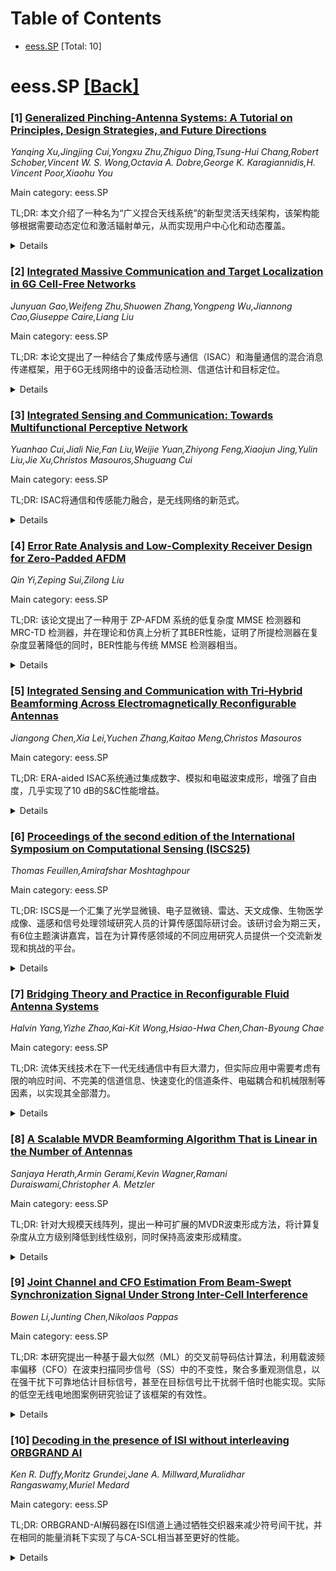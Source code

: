 <div id=toc></div>

# Table of Contents

- [eess.SP](#eess.SP) [Total: 10]


<div id='eess.SP'></div>

# eess.SP [[Back]](#toc)

### [1] [Generalized Pinching-Antenna Systems: A Tutorial on Principles, Design Strategies, and Future Directions](https://arxiv.org/abs/2510.14166)
*Yanqing Xu,Jingjing Cui,Yongxu Zhu,Zhiguo Ding,Tsung-Hui Chang,Robert Schober,Vincent W. S. Wong,Octavia A. Dobre,George K. Karagiannidis,H. Vincent Poor,Xiaohu You*

Main category: eess.SP

TL;DR: 本文介绍了一种名为“广义捏合天线系统”的新型灵活天线架构，该架构能够根据需要动态定位和激活辐射单元，从而实现用户中心化和动态覆盖。


<details>
  <summary>Details</summary>
Motivation: 提出一种灵活且可空间重构的天线架构，以满足下一代无线网络的需求，克服传统固定天线系统的局限性。

Method: 提出广义捏合天线系统的概念，该系统可以通过改变物理实现方式（如介质波导、泄漏同轴电缆、表面波引导结构等）和激励方式（机械、电子或混合）来实现，但核心原理是根据需要形成、重新定位或禁用辐射点。本文将描述其物理机制、无线信道模型，并回顾系统架构和设计策略。

Result: 研究了具有不同物理实现的广义捏合天线系统的基本物理机制和无线信道模型，并讨论了多种系统架构和设计策略，探讨了与新兴无线技术的集成。

Conclusion: 本文讨论了广义捏合天线系统的潜力，并指出了关键的开放性研究挑战和未来发展方向，为该技术在下一代无线网络中的实际部署铺平了道路。

Abstract: Pinching-antenna systems have emerged as a novel and transformative
flexible-antenna architecture for next-generation wireless networks. They offer
unprecedented flexibility and spatial reconfigurability by enabling dynamic
positioning and activation of radiating elements along a signal-guiding medium
(e.g., dielectric waveguides), which is not possible with conventional fixed
antenna systems. In this paper, we introduce the concept of generalized
pinching antenna systems, which retain the core principle of creating localized
radiation points on demand, but can be physically realized in a variety of
settings. These include implementations based on dielectric waveguides, leaky
coaxial cables, surface-wave guiding structures, and other types of media,
employing different feeding methods and activation mechanisms (e.g.,
mechanical, electronic, or hybrid). Despite differences in their physical
realizations, they all share the same inherent ability to form, reposition, or
deactivate radiation sites as needed, enabling user-centric and dynamic
coverage. We first describe the underlying physical mechanisms of
representative generalized pinching-antenna realizations and their associated
wireless channel models, highlighting their unique propagation and
reconfigurability characteristics compared with conventional antennas. Then, we
review several representative pinching-antenna system architectures, ranging
from single- to multiple-waveguide configurations, and discuss advanced design
strategies tailored to these flexible deployments. Furthermore, we examine
their integration with emerging wireless technologies to enable synergistic,
user-centric solutions. Finally, we identify key open research challenges and
outline future directions, charting a pathway toward the practical deployment
of generalized pinching antennas in next-generation wireless networks.

</details>


### [2] [Integrated Massive Communication and Target Localization in 6G Cell-Free Networks](https://arxiv.org/abs/2510.14281)
*Junyuan Gao,Weifeng Zhu,Shuowen Zhang,Yongpeng Wu,Jiannong Cao,Giuseppe Caire,Liang Liu*

Main category: eess.SP

TL;DR: 本论文提出了一种结合了集成传感与通信（ISAC）和海量通信的混合消息传递框架，用于6G无线网络中的设备活动检测、信道估计和目标定位。


<details>
  <summary>Details</summary>
Motivation: 将ISAC和海量通信结合在6G网络中，并解决目标定位带来的计算挑战。

Method: 提出了一种混合消息传递框架，并结合多种近似方法来降低计算复杂度。

Result: 提出的方法能够同时实现高精度的设备活动检测、信道估计和目标定位。

Conclusion: 验证了将定位功能嵌入海量通信系统以支持未来6G网络的可行性。

Abstract: This paper presents an initial investigation into the combination of
integrated sensing and communication (ISAC) and massive communication, both of
which are largely regarded as key scenarios in sixth-generation (6G) wireless
networks. Specifically, we consider a cell-free network comprising a large
number of users, multiple targets, and distributed base stations (BSs). In each
time slot, a random subset of users becomes active, transmitting pilot signals
that can be scattered by the targets before reaching the BSs. Unlike
conventional massive random access schemes, where the primary objectives are
device activity detection and channel estimation, our framework also enables
target localization by leveraging the multipath propagation effects introduced
by the targets. However, due to the intricate dependency between user channels
and target locations, characterizing the posterior distribution required for
minimum mean-square error (MMSE) estimation presents significant computational
challenges. To handle this problem, we propose a hybrid message passing-based
framework that incorporates multiple approximations to mitigate computational
complexity. Numerical results demonstrate that the proposed approach achieves
high-accuracy device activity detection, channel estimation, and target
localization simultaneously, validating the feasibility of embedding
localization functionality into massive communication systems for future 6G
networks.

</details>


### [3] [Integrated Sensing and Communication: Towards Multifunctional Perceptive Network](https://arxiv.org/abs/2510.14358)
*Yuanhao Cui,Jiali Nie,Fan Liu,Weijie Yuan,Zhiyong Feng,Xiaojun Jing,Yulin Liu,Jie Xu,Christos Masouros,Shuguang Cui*

Main category: eess.SP

TL;DR: ISAC将通信和传感能力融合，是无线网络的新范式。


<details>
  <summary>Details</summary>
Motivation: 通信服务的增长放缓，行业需要新的增长点，ISAC提供了这一解决方案。

Method: 本文对ISAC进行了综述，概述了关键挑战、机遇和应用场景。

Result: ISAC扩展了无线网络的功能，使其从单一的数据传输平台转变为支持多样化应用的多功能平台。

Conclusion: ISAC是无线网络未来发展的重要方向，具有广阔的应用前景。

Abstract: The capacity-maximization design philosophy has driven the growth of wireless
networks for decades. However, with the slowdown in recent data traffic demand,
the mobile industry can no longer rely solely on communication services to
sustain development. In response, Integrated Sensing and Communications (ISAC)
has emerged as a transformative solution, embedding sensing capabilities into
communication networks to enable multifunctional wireless systems. This
paradigm shift expands the role of networks from sole data transmission to
versatile platforms supporting diverse applications. In this review, we provide
a bird's-eye view of ISAC for new researchers, highlighting key challenges,
opportunities, and application scenarios to guide future exploration in this
field.

</details>


### [4] [Error Rate Analysis and Low-Complexity Receiver Design for Zero-Padded AFDM](https://arxiv.org/abs/2510.14507)
*Qin Yi,Zeping Sui,Zilong Liu*

Main category: eess.SP

TL;DR: 该论文提出了一种用于 ZP-AFDM 系统的低复杂度 MMSE 检测器和 MRC-TD 检测器，并在理论和仿真上分析了其BER性能，证明了所提检测器在复杂度显著降低的同时，BER性能与传统 MMSE 检测器相当。


<details>
  <summary>Details</summary>
Motivation: 为了研究零填充仿射频分复用（ZP-AFDM）系统的误码率性能和低复杂度接收机设计。

Method: 利用时域（TD）信道矩阵的ZP辅助下三角结构，提出了一种新型低复杂度最小均方误差（MMSE）检测器和一种基于最大比合并的TD（MRC-TD）检测器。此外，还分析了MMSE和最大似然检测器的理论比特误码率（BER）性能。

Result: 仿真结果表明，所提出的检测器在享受显著降低的复杂度的情况下，可以获得与基于矩阵求逆的传统MMSE检测器相同的BER性能。

Conclusion: 所提出的低复杂度检测器（MMSE和MRC-TD）在 ZP-AFDM 系统中能够以显著降低的复杂度实现与传统 MMSE 检测器相当的 BER 性能。

Abstract: This paper studies the error rate performance and low-complexity receiver
design for zero-padded affine frequency division multiplexing (ZP-AFDM)
systems. By exploiting the unique ZP-aided lower triangular structure of the
time domain (TD) channel matrix, we propose {a novel low-complexity} minimum
mean square error (MMSE) detector and {a} maximum ratio combining-based TD
(MRC-TD) detector. Furthermore, the theoretical bit error rate (BER)
{performance} of both MMSE and maximum likelihood detectors {is} analyzed.
Simulation results demonstrate {that} the proposed detectors can achieve
identical BER performance to that of {the conventional MMSE detector based on
matrix inversion} while {enjoying significantly reduced complexity.}

</details>


### [5] [Integrated Sensing and Communication with Tri-Hybrid Beamforming Across Electromagnetically Reconfigurable Antennas](https://arxiv.org/abs/2510.14530)
*Jiangong Chen,Xia Lei,Yuchen Zhang,Kaitao Meng,Christos Masouros*

Main category: eess.SP

TL;DR: ERA-aided ISAC系统通过集成数字、模拟和电磁波束成形，增强了自由度，几乎实现了10 dB的S&C性能增益。


<details>
  <summary>Details</summary>
Motivation: 传统的混合波束成形系统在ISAC系统中，由于自由度的限制，其性能受到影响。本研究旨在克服这一限制，提升通信速率和感知信噪比。

Method: 提出了一种基于电磁可重构天线（ERA）的ISAC系统，并设计了一个结合数字、模拟和电磁波束成形的优化框架，以最大化通信速率和感知信杂比（SCNR）。采用分数规划（FP）和流形优化（MO）方法来解决优化问题。

Result: 与传统的混合波束成形系统相比，所提出的ERA-ISAC系统在感知和通信性能上实现了近10 dB的增益。

Conclusion: ERA-ISAC系统通过动态调整天线的辐射模式，能够显著增强系统的自由度，从而在通信速率和感知性能上都取得优于传统方法的表现。

Abstract: Beamforming with a sufficient number of antennas is one of the most
significant technologies for both Multi-user (MU) Multiple-input
Multiple-output (MIMO) communication and MIMO radar sensing in Integrated
Sensing and Communication (ISAC) systems. However, its performance suffers from
limited Degrees of Freedom (DoFs) in conventional hybrid beamforming systems.
To overcome this, we propose an Electromagnetically Reconfigurable Antenna
(ERA)-aided ISAC system, where transmit ERAs dynamically adjust their radiation
patterns to enhance system DoFs and improve overall performance. Specifically,
we design a tri-hybrid beamforming optimization framework combining digital,
analog, and Electromagnetic (EM) beamforming to jointly maximize communication
rate and sensing Signal-to-Clutter-plus-Noise Ratio (SCNR). Furthermore, an
integrated Fractional Programming (FP) and Manifold Optimization (MO) approach
is developed to transform the problem into tractable subproblems with
closed-form updates. Simulation results verify that the proposed ERA-ISAC
system achieves almost 10 dB Sensing and Communication (S&C) performance gain
compared to its conventional hybrid beamforming counterparts with
Omnidirectional Antenna (OA).

</details>


### [6] [Proceedings of the second edition of the International Symposium on Computational Sensing (ISCS25)](https://arxiv.org/abs/2510.14604)
*Thomas Feuillen,Amirafshar Moshtaghpour*

Main category: eess.SP

TL;DR: ISCS是一个汇集了光学显微镜、电子显微镜、雷达、天文成像、生物医学成像、遥感和信号处理领域研究人员的计算传感国际研讨会。该研讨会为期三天，有6位主题演讲嘉宾，旨在为计算传感领域的不同应用研究人员提供一个交流新发现和挑战的平台。


<details>
  <summary>Details</summary>
Motivation: ISCS会议旨在为计算传感领域的不同应用研究人员提供一个交流新发现和挑战的平台，促进不同领域研究人员之间的学习、发现和交流。

Method: ISCS会议包括6场主题演讲，并接受科学展示和演示的扩写摘要。

Result: ISCS会议汇集了光学显微镜、电子显微镜、雷达、天文成像、生物医学成像、遥感和信号处理领域的专家。

Conclusion: ISCS会议是一个促进计算传感领域不同应用研究人员之间交流与合作的平台。

Abstract: The International Symposium on Computational Sensing (ISCS) brings together
researchers from optical microscopy, electron microscopy, RADAR, astronomical
imaging, biomedical imaging, remote sensing, and signal processing. With a
particular focus on applications and demonstrators, the purpose of this
symposium is to be a forum where researchers in computational sensing working
in seemingly unrelated applications can learn, discover, and exchange on their
new findings and challenges. This 3-day symposium in the heart of Europe
features 6 keynotes speakers and is open to extended abstracts for scientific
presentations and show-and-tell demonstrations.

</details>


### [7] [Bridging Theory and Practice in Reconfigurable Fluid Antenna Systems](https://arxiv.org/abs/2510.14794)
*Halvin Yang,Yizhe Zhao,Kai-Kit Wong,Hsiao-Hwa Chen,Chan-Byoung Chae*

Main category: eess.SP

TL;DR: 流体天线技术在下一代无线通信中有巨大潜力，但实际应用中需要考虑有限的响应时间、不完美的信道信息、快速变化的信道条件、电磁耦合和机械限制等因素，以实现其全部潜力。


<details>
  <summary>Details</summary>
Motivation: 许多理论分析忽略了现实世界的约束，例如有限的驱动时间、不完美的信道状态信息、快速变化的衰落条件、电磁耦合和机械约束，这导致对天线性能的估计过于乐观。

Method: 通过说明性示例和模拟，对比了理想假设与现实情况，并提出了改进的模型、实验验证方法和控制算法。

Result: 忽略实际因素会导致容量和覆盖范围等增益被高估。改进的模型、实验方法和控制算法可以更好地考虑现实世界的约束。

Conclusion: 流体天线对于 B5G/6G 和物联网应用仍然非常有前景，但必须在系统设计和性能评估中纳入实际考虑因素，才能充分发挥其潜力。

Abstract: Fluid antennas, including those based on liquid, mechanical, and pixel-based
technologies, are poised to significantly enhance next-generation wireless
systems by adaptively optimizing their radiation characteristics. Many
theoretical analyses assumed near-instant reconfiguration, perfect channel
knowledge, static or slowly varying propagation environments, and ideal
material properties that rarely hold in practice. In this article, we dissect
these common assumptions and contrast them with the realities of finite
actuation time, limited and imperfect channel state information, rapidly
changing fading conditions, electromagnetic coupling, and mechanical
constraints. Through illustrative examples and simulations, we demonstrate how
ignoring these factors can lead to overestimated gains in capacity, coverage,
etc.. We then propose modeling refinements, experimental validation methods,
and emerging control algorithms that better account for real-world constraints.
Our findings highlight that, while reconfigurable antennas remain highly
promising for B5G/6G and Internet of things (IoT) applications, their full
potential can only be realized by incorporating practical considerations into
system design and performance evaluation.

</details>


### [8] [A Scalable MVDR Beamforming Algorithm That is Linear in the Number of Antennas](https://arxiv.org/abs/2510.14802)
*Sanjaya Herath,Armin Gerami,Kevin Wagner,Ramani Duraiswami,Christopher A. Metzler*

Main category: eess.SP

TL;DR: 针对大规模天线阵列，提出一种可扩展的MVDR波束形成方法，将计算复杂度从立方级别降低到线性级别，同时保持高波束形成精度。


<details>
  <summary>Details</summary>
Motivation: 传统MVDR波束形成技术在应用于大规模天线阵列时面临计算复杂度过高（与天线单元数量呈立方关系）的挑战。

Method: 利用Sherman-Morrison公式、低秩奇异值分解（SVD）近似以及代数运算，提出一种适用于信号强度低于噪声阈值（例如GPS）场景的可扩展MVDR波束形成方法。

Result: 将计算复杂度从天线数量的立方级别降低到线性级别，并在仿真中验证了该方法在计算效率和波束形成精度上优于传统MVDR方法。

Conclusion: 所提出的方法显著降低了大规模阵列的计算负荷，同时保持了高波束形成精度，有望在雷达、声纳和无线通信等领域实现MVDR波束形成的实时应用。

Abstract: The Minimum Variance Distortionless Response (MVDR) beamforming technique is
widely applied in array systems to mitigate interference. However, applying
MVDR to large arrays is computationally challenging; its computational
complexity scales cubically with the number of antenna elements. In this paper,
we introduce a scalable MVDR beamforming method tailored for massive arrays.
Our approach, which is specific to scenarios where the signal of interest is
below the noise floor (e.g.,~GPS), leverages the Sherman-Morrison formula,
low-rank Singular Value Decomposition (SVD) approximations, and algebraic
manipulation. Using our approach, we reduce the computational complexity from
cubic to linear in the number of antennas. We evaluate the proposed method
through simulations, comparing its computational efficiency and beamforming
accuracy with the conventional MVDR approach. Our method significantly reduces
the computational load while maintaining high beamforming accuracy for
large-scale arrays. This solution holds promise for real-time applications of
MVDR beamforming in fields like radar, sonar, and wireless communications,
where massive antenna arrays are proliferating.

</details>


### [9] [Joint Channel and CFO Estimation From Beam-Swept Synchronization Signal Under Strong Inter-Cell Interference](https://arxiv.org/abs/2510.14806)
*Bowen Li,Junting Chen,Nikolaos Pappas*

Main category: eess.SP

TL;DR: 本研究提出一种基于最大似然（ML）的交叉前导码估计算法，利用载波频率偏移（CFO）在波束扫描同步信号（SS）中的不变性，聚合多重观测信息，以在强干扰下可靠地估计目标信号，甚至在目标信号比干扰弱千倍时也能实现。实际的低空无线电地图案例研究验证了该框架的有效性。


<details>
  <summary>Details</summary>
Motivation: 为了实现未来智能网络的广泛无线环境感知能力，需要估计被强同信道干扰掩埋的目标信号，而这是现有技术面临的一个基本障碍。

Method: 提出一种基于最大似然（ML）的交叉前导码估计算法，该算法利用载波频率偏移（CFO）在波束扫描同步信号（SS）中的不变性，通过相干地聚合来自多个观测的信息来增强目标信号，以抵抗过强的干扰。

Result: 通过克拉美-罗下界（CRLB）分析和仿真，证明了即使目标信号比干扰弱一千多倍，也能实现可靠的估计。低空无线电地图案例研究也验证了该框架的实际有效性。

Conclusion: 本研究提出的ML交叉前导码估计算法能够有效解决在强干扰下估计微弱目标信号的问题，为未来智能网络的无线环境感知提供了可靠的解决方案。

Abstract: Complete awareness of the wireless environment, crucial for future
intelligent networks, requires sensing all transmitted signals, not just the
strongest. A fundamental barrier is estimating the target signal when it is
buried under strong co-channel interference from other transmitters, a failure
of which renders the signal unusable. This work proposes a maximum likelihood
(ML)-based cross-preamble estimation framework that exploits carrier frequency
offset (CFO) constancy across beam-swept synchronization signals (SS),
coherently aggregating information across multiple observations to reinforce
the desired signal against overwhelming interference. Cramer-Rao lower bound
(CRLB) analysis and simulation demonstrate reliable estimation even when the
signal is over a thousand times weaker than the interference. A low-altitude
radio-map case study further verifies the framework's practical effectiveness.

</details>


### [10] [Decoding in the presence of ISI without interleaving ORBGRAND AI](https://arxiv.org/abs/2510.14939)
*Ken R. Duffy,Moritz Grundei,Jane A. Millward,Muralidhar Rangaswamy,Muriel Medard*

Main category: eess.SP

TL;DR: ORBGRAND-AI解码器在ISI信道上通过牺牲交织器来减少符号间干扰，并在相同的能量消耗下实现了与CA-SCL相当甚至更好的性能。


<details>
  <summary>Details</summary>
Motivation: 提出了一种名为ORBGRAND-AI的解码器，用于解决因信道时域色散引起的符号间干扰（ISI）问题，并处理其带来的噪声颜色问题。

Method: 提出了一种受统计物理学中近似独立性启发的解码器ORBGRAND-AI，它通过省略交织器来对抗ISI信道中的符号间干扰，并采用彩色噪声模型进行评估。

Result: 在ISI信道上，ORBGRAND-AI在相同的能量消耗下，能够提供与最先进的软输入解码器（如CA-SCL）相当或更低的块错误率（BLER），并且无需使用交织器。在不完美的信道状态信息假设下，对二元码ISI信道和RFView ISI信道进行了评估，并发现二阶自回归模型能够充分描述RFView信道的影响。

Conclusion: ORBGRAND-AI是一种有效的解码器，可以在ISI信道上，特别是在噪声被着色时，通过牺牲交织器来提高性能。

Abstract: Inter symbol interference (ISI), which occurs in a wide variety of channels,
is a result of time dispersion. It can be mitigated by equalization which
results in noise coloring. For such colored noise, we propose a decoder called
Ordered Reliability Bit Guessing Random Additive Noise Decoding (ORBGRANDAI)
which is inspired by the development of approximate independence in statistical
physics. By foregoing interleaving, ORBGRAND-AI can deliver the same, or lower,
block error rate (BLER) for the same amount of energy per information bit in an
ISI channel as a state-of-the-art soft input decoder, such as Cyclic Redundancy
Check Assisted-Successive Cancellation List (CA-SCL) decoding, with an
interleaver. To assess the decoding performance of ORBGRAND-AI, we consider
delay tap models and their associated colored noise. In particular, we examine
a two-tap dicode ISI channel as well as an ISI channel derived from data from
RFView, a physics-informed modeling and simulation tool. We investigate the
dicode and RFView channel under a variety of imperfect channel state
information assumptions and show that a second order autoregressive model
adequately represents the RFView channel effect.

</details>
